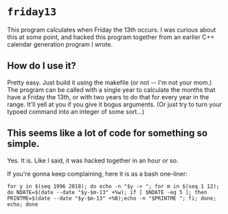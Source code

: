 # `friday13`

This program calculates when Friday the 13th occurs. I was curious about this at some point, and hacked this program together from an earlier C++ calendar generation program I wrote.

## How do I use it?

Pretty easy. Just build it using the makefile (or not -- I'm not your mom.) The program can be called with a single year to calculate the months that have a Friday the 13th, or with two years to do that for every year in the range. It'll yell at you if you give it bogus arguments. (Or just try to turn your typoed command into an integer of some sort...)

## This seems like a lot of code for something so simple.

Yes. It is. Like I said, it was hacked together in an hour or so.

If you're gonna keep complaining, here it is as a bash one-liner:
```
for y in $(seq 1996 2018); do echo -n "$y -> "; for m in $(seq 1 12); do NDATE=$(date --date "$y-$m-13" +%w); if [ $NDATE -eq 5 ]; then PRINTME=$(date --date "$y-$m-13" +%B);echo -n "$PRINTME "; fi; done; echo; done
```
